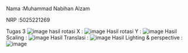 Nama :Muhammad Nabihan Alzam

NRP :5025221269

Tugas 3 
![image](https://github.com/user-attachments/assets/b65ea98a-36d1-4860-b433-cba90c0ad16d)
hasil rotasi X :
![image](https://github.com/user-attachments/assets/38d0a4a1-4a6c-4e9f-8f9c-b9cdb95005a1)
Hasil rotasi Y :
![image](https://github.com/user-attachments/assets/6fe9302b-39b0-42c0-a8b1-8ec1a846205b)
Hasil Scaling  :
![image](https://github.com/user-attachments/assets/025d41b3-991c-4d70-a2db-b189e63911df)
Hasil Translasi :
![image](https://github.com/user-attachments/assets/9b84a2cc-6d49-4c04-b63e-6bb57cae5a17)
Hasil Lighting & perspective :
![image](https://github.com/user-attachments/assets/c19c95e3-63a7-40e4-851d-8508ad5632ca)

